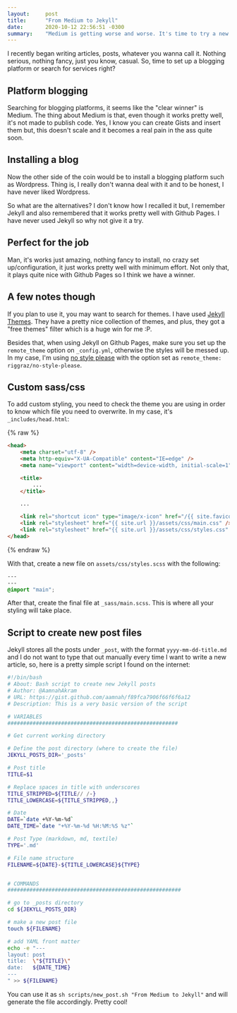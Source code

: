 ```yaml
---
layout:     post
title:      "From Medium to Jekyll"
date:       2020-10-12 22:56:51 -0300
summary:    "Medium is getting worse and worse. It's time to try a new solution."
---
```


I recently began writing articles, posts, whatever you wanna call it. 
Nothing serious, nothing fancy, just you know, casual. So, time to set up
a blogging platform or search for services right?

## Platform blogging
Searching for blogging platforms, it seems like the "clear winner" is Medium.
The thing about Medium is that, even though it works pretty well, it's not 
made to publish code. Yes, I know you can create Gists and insert them but, 
this doesn't scale and it becomes a real pain in the ass quite soon.

## Installing a blog
Now the other side of the coin would be to install a blogging platform such 
as Wordpress. Thing is, I really don't wanna deal with it and to be honest, I 
have never liked Wordpress.

So what are the alternatives? I don't know how I recalled it but, I remember 
Jekyll and also remembered that it works pretty well with Github Pages. I have 
never used Jekyll so why not give it a try.

## Perfect for the job
Man, it's works just amazing, nothing fancy to install, no crazy set up/configuration,
it just works pretty well with minimum effort. Not only that, it plays quite 
nice with Github Pages so I think we have a winner.

## A few notes though
If you plan to use it, you may want to search for themes. I have used [Jekyll Themes](https://jekyll-themes.com/free/). They have a pretty nice collection of themes, and plus, they got a 
"free themes" filter which is a huge win for me :P.

Besides that, when using Jekyll on Github Pages, make sure you set up the 
`remote_theme` option on `_config.yml`, otherwise the styles will be messed up.
In my case, I'm using [no style please](https://github.com/riggraz/no-style-please) 
with the option set as `remote_theme: riggraz/no-style-please`.

## Custom sass/css
To add custom styling, you need to check the theme you are using in order to 
know which file you need to overwrite. In my case, it's `_includes/head.html`:

{% raw %}
```html
<head>
    <meta charset="utf-8" />
    <meta http-equiv="X-UA-Compatible" content="IE=edge" />
    <meta name="viewport" content="width=device-width, initial-scale=1" />

    <title>
        ...
    </title>

    ...

    <link rel="shortcut icon" type="image/x-icon" href="/{{ site.favicon }}" />
    <link rel="stylesheet" href="{{ site.url }}/assets/css/main.css" />
    <link rel="stylesheet" href="{{ site.url }}/assets/css/styles.css" />
</head>
```
{% endraw %}

With that, create a new file on `assets/css/styles.scss` with the following:

```css
---
---
@import "main";

```

After that, create the final file at `_sass/main.scss`. This is where all your 
styling will take place.

## Script to create new post files
Jekyll stores all the posts under `_post`, with the format `yyyy-mm-dd-title.md` 
and I do not want to type that out manually every time I want to write a new
article, so, here is a pretty simple script I found on the internet:

```bash
#!/bin/bash
# About: Bash script to create new Jekyll posts
# Author: @AamnahAkram
# URL: https://gist.github.com/aamnah/f89fca7906f66f6f6a12 
# Description: This is a very basic version of the script

# VARIABLES
######################################################

# Get current working directory

# Define the post directory (where to create the file)
JEKYLL_POSTS_DIR='_posts'

# Post title
TITLE=$1

# Replace spaces in title with underscores
TITLE_STRIPPED=${TITLE// /-}
TITLE_LOWERCASE=${TITLE_STRIPPED,,}

# Date
DATE=`date +%Y-%m-%d`
DATE_TIME=`date "+%Y-%m-%d %H:%M:%S %z"`

# Post Type (markdown, md, textile)
TYPE='.md'

# File name structure
FILENAME=${DATE}-${TITLE_LOWERCASE}${TYPE}


# COMMANDS
#######################################################

# go to _posts directory
cd ${JEKYLL_POSTS_DIR}

# make a new post file
touch ${FILENAME}

# add YAML front matter
echo -e "---
layout: post
title:  \"${TITLE}\"
date:   ${DATE_TIME}
---
" >> ${FILENAME}
```

You can use it as `sh scripts/new_post.sh "From Medium to Jekyll"` and will 
generate the file accordingly. Pretty cool!